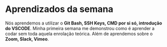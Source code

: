 # Aprendizados da semana

Nós aprendemos a utilizar o **Git Bash, SSH Keys, CMD por si só, introdução do VSCODE**. Minha primeira semana me demonstrou como é aprender a codar sem toda aquela enrolação teórica. Além de aprendemos sobre o **Zoom, Slack, Vimeo**.
